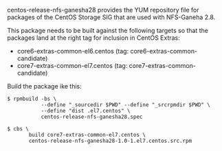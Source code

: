 centos-release-nfs-ganesha28 provides the YUM repository file for packages
of the CentOS Storage SIG that are used with NFS-Ganeha 2.8.

This package needs to be built against the following targets so that the
packages land at the right tag for inclusion in CentOS Extras:

 - core6-extras-common-el6.centos (tag: core6-extras-common-candidate)
 - core7-extras-common-el7.centos (tag: core7-extras-common-candidate)

Build the package ike this:


    $ rpmbuild -bs \
               --define "_sourcedir $PWD" --define "_srcrpmdir $PWD" \
               --define "dist .el7.centos" \
               centos-release-nfs-ganesha28.spec

    $ cbs \
           build core7-extras-common-el7.centos \
           centos-release-nfs-ganesha28-1.0-1.el7.centos.src.rpm

